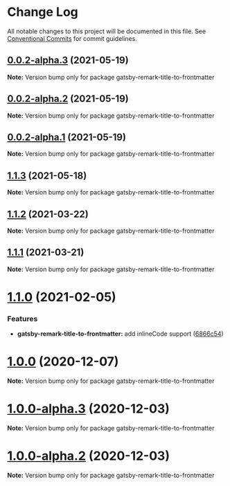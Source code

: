 # Change Log

All notable changes to this project will be documented in this file.
See [Conventional Commits](https://conventionalcommits.org) for commit guidelines.

## [0.0.2-alpha.3](https://github.com/timrooke1991/monorepo-tutorial/compare/gatsby-remark-title-to-frontmatter@0.0.2-alpha.1...gatsby-remark-title-to-frontmatter@0.0.2-alpha.3) (2021-05-19)

**Note:** Version bump only for package gatsby-remark-title-to-frontmatter





## [0.0.2-alpha.2](https://github.com/timrooke1991/monorepo-tutorial/compare/gatsby-remark-title-to-frontmatter@0.0.2-alpha.1...gatsby-remark-title-to-frontmatter@0.0.2-alpha.2) (2021-05-19)

**Note:** Version bump only for package gatsby-remark-title-to-frontmatter





## [0.0.2-alpha.1](https://github.com/timrooke1991/monorepo-tutorial/compare/gatsby-remark-title-to-frontmatter@0.0.2-alpha.0...gatsby-remark-title-to-frontmatter@0.0.2-alpha.1) (2021-05-19)

**Note:** Version bump only for package gatsby-remark-title-to-frontmatter





## [1.1.3](https://github.com/adaltas/remark-gatsby-plugins/compare/gatsby-remark-title-to-frontmatter@1.1.2...gatsby-remark-title-to-frontmatter@1.1.3) (2021-05-18)

**Note:** Version bump only for package gatsby-remark-title-to-frontmatter





## [1.1.2](https://github.com/adaltas/remark-gatsby-plugins/compare/gatsby-remark-title-to-frontmatter@1.1.1...gatsby-remark-title-to-frontmatter@1.1.2) (2021-03-22)

**Note:** Version bump only for package gatsby-remark-title-to-frontmatter





## [1.1.1](https://github.com/adaltas/remark-gatsby-plugins/compare/gatsby-remark-title-to-frontmatter@1.1.0...gatsby-remark-title-to-frontmatter@1.1.1) (2021-03-21)

**Note:** Version bump only for package gatsby-remark-title-to-frontmatter





# [1.1.0](https://github.com/adaltas/remark-gatsby-plugins/compare/gatsby-remark-title-to-frontmatter@1.0.0...gatsby-remark-title-to-frontmatter@1.1.0) (2021-02-05)


### Features

* **gatsby-remark-title-to-frontmatter:** add inlineCode support ([6866c54](https://github.com/adaltas/remark-gatsby-plugins/commit/6866c545bfe6fdc3c0dc9c504eb5770a1bd8f37f))





# [1.0.0](https://github.com/adaltas/remark-gatsby-plugins/compare/gatsby-remark-title-to-frontmatter@1.0.0-alpha.3...gatsby-remark-title-to-frontmatter@1.0.0) (2020-12-07)

**Note:** Version bump only for package gatsby-remark-title-to-frontmatter





# [1.0.0-alpha.3](https://github.com/adaltas/remark-gatsby-plugins/compare/gatsby-remark-title-to-frontmatter@1.0.0-alpha.2...gatsby-remark-title-to-frontmatter@1.0.0-alpha.3) (2020-12-03)

**Note:** Version bump only for package gatsby-remark-title-to-frontmatter





# [1.0.0-alpha.2](https://github.com/adaltas/remark-gatsby-plugins/compare/gatsby-remark-title-to-frontmatter@1.0.0-alpha.1...gatsby-remark-title-to-frontmatter@1.0.0-alpha.2) (2020-12-03)

**Note:** Version bump only for package gatsby-remark-title-to-frontmatter
